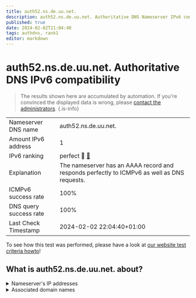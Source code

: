 ```yaml
---
title: auth52.ns.de.uu.net.
description: auth52.ns.de.uu.net. Authoritative DNS Nameserver IPv6 compatibility
published: true
date: 2024-02-02T21:04:40
tags: authdns, rank1
editor: markdown
---
```


# auth52.ns.de.uu.net. Authoritative DNS IPv6 compatibility

> The results shown here are accumulated by automation. If you're convinced the displayed data is wrong, please [contact the administrators](/howto/chat). 
{.is-info}




|   |   |
| - | - |
| Nameserver DNS name | auth52.ns.de.uu.net.
| Amount IPv6 address | 1
| IPv6 ranking | perfect :1st_place_medal: [🔗](/howto/ranking) |
| Explanation | The nameserver has an AAAA record and responds perfectly to ICMPv6 as well as DNS requests. |
| ICMPv6 success rate | 100%|
| DNS query success rate | 100% |
| Last Check Timestamp | 2024-02-02 22:04:40+01:00 |

To see how this test was performed, please have a look at [our website test criteria howto](/howto/testcriteria/authdns)!


## What is auth52.ns.de.uu.net. about?




<details>
<summary>Nameserver's IP addresses</summary>

2001:600:1c0:e001::35:8

</details>



<details>
<summary>Associated domain names</summary>

www.pyur.com

</details>
